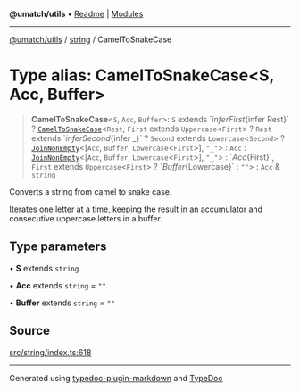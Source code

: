 **@umatch/utils** • [Readme](../../index.md) \| [Modules](../../modules.md)

***

[@umatch/utils](../../modules.md) / [string](../index.md) / CamelToSnakeCase

# Type alias: CamelToSnakeCase\<S, Acc, Buffer\>

> **CamelToSnakeCase**\<`S`, `Acc`, `Buffer`\>: `S` extends \`${infer First}${infer Rest}\` ? [`CamelToSnakeCase`](CamelToSnakeCase.md)\<`Rest`, `First` extends `Uppercase`\<`First`\> ? `Rest` extends \`${infer Second}${infer _}\` ? `Second` extends `Lowercase`\<`Second`\> ? [`JoinNonEmpty`](JoinNonEmpty.md)\<[`Acc`, `Buffer`, `Lowercase`\<`First`\>], `"_"`\> : `Acc` : [`JoinNonEmpty`](JoinNonEmpty.md)\<[`Acc`, `Buffer`, `Lowercase`\<`First`\>], `"_"`\> : \`${Acc}${First}\`, `First` extends `Uppercase`\<`First`\> ? \`${Buffer}${Lowercase<First>}\` : `""`\> : `Acc` & `string`

Converts a string from camel to snake case.

Iterates one letter at a time, keeping the result in an
accumulator and consecutive uppercase letters in a buffer.

## Type parameters

• **S** extends `string`

• **Acc** extends `string` = `""`

• **Buffer** extends `string` = `""`

## Source

[src/string/index.ts:618](https://github.com/umatch-oficial/utils/blob/c6d91fc/src/string/index.ts#L618)

***

Generated using [typedoc-plugin-markdown](https://www.npmjs.com/package/typedoc-plugin-markdown) and [TypeDoc](https://typedoc.org/)
